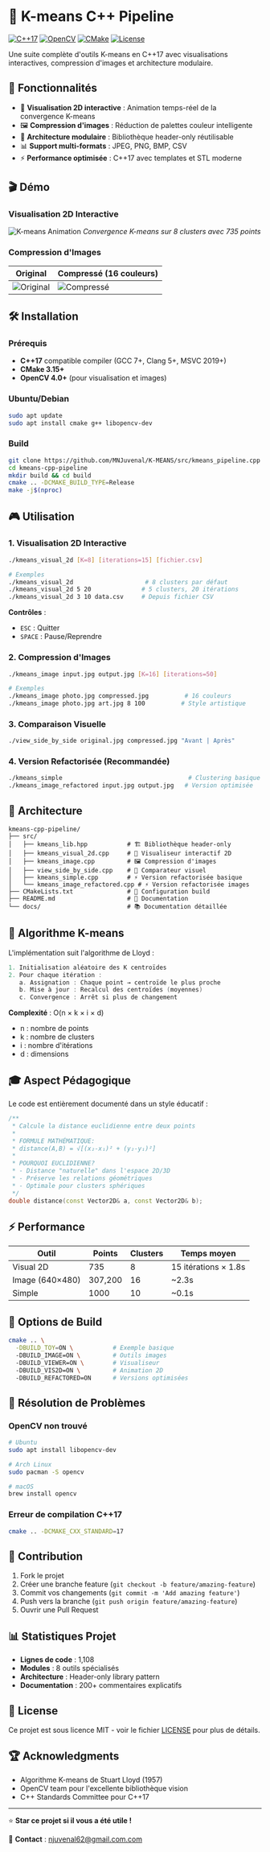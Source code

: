 # 🎯 K-means C++ Pipeline

[![C++17](https://img.shields.io/badge/C%2B%2B-17-blue.svg)](https://en.cppreference.com/w/cpp/17)
[![OpenCV](https://img.shields.io/badge/OpenCV-4.6+-green.svg)](https://opencv.org/)
[![CMake](https://img.shields.io/badge/CMake-3.15+-red.svg)](https://cmake.org/)
[![License](https://img.shields.io/badge/License-MIT-yellow.svg)](LICENSE)

Une suite complète d'outils K-means en C++17 avec visualisations interactives, compression d'images et architecture modulaire.

## 🚀 Fonctionnalités

- 🎨 **Visualisation 2D interactive** : Animation temps-réel de la convergence K-means
- 🖼️ **Compression d'images** : Réduction de palettes couleur intelligente
- 🔧 **Architecture modulaire** : Bibliothèque header-only réutilisable
- 📊 **Support multi-formats** : JPEG, PNG, BMP, CSV
- ⚡ **Performance optimisée** : C++17 avec templates et STL moderne

## 🎬 Démo

### Visualisation 2D Interactive
![K-means Animation](docs/demo-2d.gif)
*Convergence K-means sur 8 clusters avec 735 points*

### Compression d'Images
| Original | Compressé (16 couleurs) |
|----------|-------------------------|
| ![Original](test_image.jpg) | ![Compressé](docs/compressed_demo.jpg) |

## 🛠️ Installation

### Prérequis
- **C++17** compatible compiler (GCC 7+, Clang 5+, MSVC 2019+)
- **CMake 3.15+**
- **OpenCV 4.0+** (pour visualisation et images)

### Ubuntu/Debian
```bash
sudo apt update
sudo apt install cmake g++ libopencv-dev
```

### Build
```bash
git clone https://github.com/MNJuvenal/K-MEANS/src/kmeans_pipeline.cpp
cd kmeans-cpp-pipeline
mkdir build && cd build
cmake .. -DCMAKE_BUILD_TYPE=Release
make -j$(nproc)
```

## 🎮 Utilisation

### 1. Visualisation 2D Interactive
```bash
./kmeans_visual_2d [K=8] [iterations=15] [fichier.csv]

# Exemples
./kmeans_visual_2d                    # 8 clusters par défaut
./kmeans_visual_2d 5 20              # 5 clusters, 20 itérations
./kmeans_visual_2d 3 10 data.csv     # Depuis fichier CSV
```

**Contrôles** :
- `ESC` : Quitter
- `SPACE` : Pause/Reprendre

### 2. Compression d'Images
```bash
./kmeans_image input.jpg output.jpg [K=16] [iterations=50]

# Exemples
./kmeans_image photo.jpg compressed.jpg          # 16 couleurs
./kmeans_image photo.jpg art.jpg 8 100          # Style artistique
```

### 3. Comparaison Visuelle
```bash
./view_side_by_side original.jpg compressed.jpg "Avant | Après"
```

### 4. Version Refactorisée (Recommandée)
```bash
./kmeans_simple                                   # Clustering basique
./kmeans_image_refactored input.jpg output.jpg   # Version optimisée
```

## 📁 Architecture

```
kmeans-cpp-pipeline/
├── src/
│   ├── kmeans_lib.hpp           # 🏗️ Bibliothèque header-only
│   ├── kmeans_visual_2d.cpp     # 🎨 Visualiseur interactif 2D
│   ├── kmeans_image.cpp         # 🖼️ Compression d'images
│   ├── view_side_by_side.cpp    # 👀 Comparateur visuel
│   ├── kmeans_simple.cpp        # ⚡ Version refactorisée basique
│   └── kmeans_image_refactored.cpp # ⚡ Version refactorisée images
├── CMakeLists.txt               # 🔧 Configuration build
├── README.md                    # 📖 Documentation
└── docs/                        # 📚 Documentation détaillée
```

## 🧮 Algorithme K-means

L'implémentation suit l'algorithme de Lloyd :

```cpp
1. Initialisation aléatoire des K centroïdes
2. Pour chaque itération :
   a. Assignation : Chaque point → centroïde le plus proche
   b. Mise à jour : Recalcul des centroïdes (moyennes)
   c. Convergence : Arrêt si plus de changement
```

**Complexité** : O(n × k × i × d)
- n : nombre de points
- k : nombre de clusters  
- i : nombre d'itérations
- d : dimensions

## 🎓 Aspect Pédagogique

Le code est entièrement documenté dans un style éducatif :

```cpp
/**
 * Calcule la distance euclidienne entre deux points
 * 
 * FORMULE MATHÉMATIQUE:
 * distance(A,B) = √[(x₂-x₁)² + (y₂-y₁)²]
 * 
 * POURQUOI EUCLIDIENNE?
 * - Distance "naturelle" dans l'espace 2D/3D
 * - Préserve les relations géométriques
 * - Optimale pour clusters sphériques
 */
double distance(const Vector2D& a, const Vector2D& b);
```

## ⚡ Performance

| Outil | Points | Clusters | Temps moyen |
|-------|--------|----------|-------------|
| Visual 2D | 735 | 8 | 15 itérations × 1.8s |
| Image (640×480) | 307,200 | 16 | ~2.3s |
| Simple | 1000 | 10 | ~0.1s |

## 🔄 Options de Build

```bash
cmake .. \
  -DBUILD_TOY=ON \           # Exemple basique
  -DBUILD_IMAGE=ON \         # Outils images
  -DBUILD_VIEWER=ON \        # Visualiseur
  -DBUILD_VIS2D=ON \         # Animation 2D
  -DBUILD_REFACTORED=ON      # Versions optimisées
```

## 🐛 Résolution de Problèmes

### OpenCV non trouvé
```bash
# Ubuntu
sudo apt install libopencv-dev

# Arch Linux  
sudo pacman -S opencv

# macOS
brew install opencv
```

### Erreur de compilation C++17
```bash
cmake .. -DCMAKE_CXX_STANDARD=17
```

## 🤝 Contribution

1. Fork le projet
2. Créer une branche feature (`git checkout -b feature/amazing-feature`)
3. Commit vos changements (`git commit -m 'Add amazing feature'`)
4. Push vers la branche (`git push origin feature/amazing-feature`)
5. Ouvrir une Pull Request

## 📊 Statistiques Projet

- **Lignes de code** : 1,108
- **Modules** : 8 outils spécialisés
- **Architecture** : Header-only library pattern
- **Documentation** : 200+ commentaires explicatifs

## 📜 License

Ce projet est sous licence MIT - voir le fichier [LICENSE](LICENSE) pour plus de détails.

## 🏆 Acknowledgments

- Algorithme K-means de Stuart Lloyd (1957)
- OpenCV team pour l'excellente bibliothèque vision
- C++ Standards Committee pour C++17

---

⭐ **Star ce projet si il vous a été utile !**

📧 **Contact** : [njuvenal62@gmail.com.com](mailto:njuvenal62@gmail.com)
